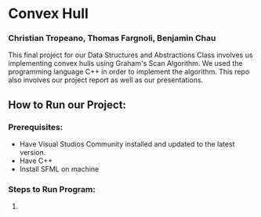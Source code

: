 # Convex Hull
### Christian Tropeano, Thomas Fargnoli, Benjamin Chau
This final project for our Data Structures and Abstractions Class involves us implementing convex hulls using Graham's Scan Algorithm.
We used the programming language C++ in order to implement the algorithm. This repo also involves our project report as well as our presentations.
## How to Run our Project:
### Prerequisites:
- Have Visual Studios Community installed and updated to the latest version.
- Have C++
- Install SFML on machine
<!---tom will work on this part of the markdown file. -->
### Steps to Run Program:
1. 
